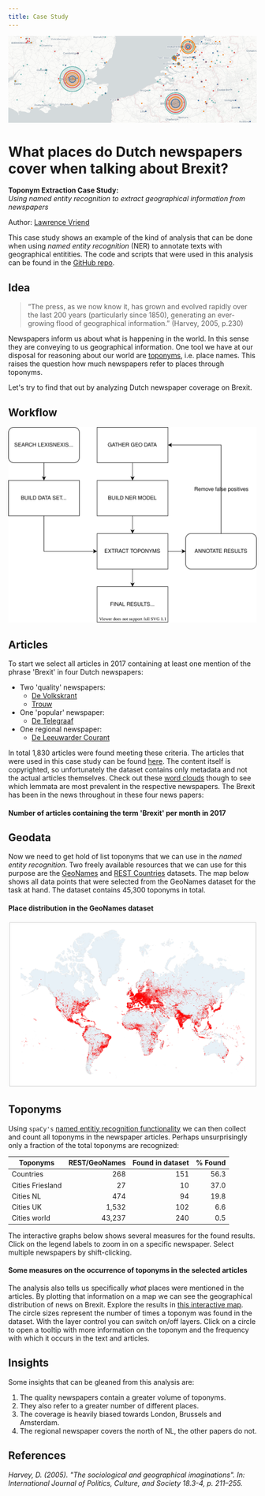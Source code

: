 ```yaml
---
title: Case Study
---
```


<img src="illustrations/banner.png"/>

<script type="text/javascript" src="https://cdn.jsdelivr.net/npm//vega@5"></script>
<script type="text/javascript" src="https://cdn.jsdelivr.net/npm//vega-lite@4.0.2"></script>
<script type="text/javascript" src="https://cdn.jsdelivr.net/npm//vega-embed@6"></script>

# What places do Dutch newspapers cover when talking about Brexit?
**Toponym Extraction Case Study:**  
*Using named entity recognition to extract geographical information from newspapers*

Author: [Lawrence Vriend](https://github.com/lcvriend)

This case study shows an example of the kind of analysis that can be done when using *named entity recognition* (NER) to annotate texts with geographical entitities. The code and scripts that were used in this analysis can be found in the [GitHub repo](https://github.com/lcvriend/toponym_extraction).

## Idea

> “The press, as we now know it, has grown and evolved rapidly over the last 200 years (particularly since 1850), generating an ever-growing flood of geographical information.” (Harvey, 2005, p.230)

Newspapers inform us about what is happening in the world. In this sense they are conveying to us geographical information. One tool we have at our disposal for reasoning about our world are [toponyms](https://en.wikipedia.org/wiki/Toponymy), i.e. place names. This raises the question how much newspapers refer to places through toponyms.

Let's try to find that out by analyzing Dutch newspaper coverage on Brexit.

## Workflow

<img src="illustrations/workflow.svg" alt="Workflow">

## Articles

To start we select all articles in 2017 containing at least one mention of the phrase 'Brexit' in four Dutch newspapers:

* Two 'quality' newspapers:
    * [De Volkskrant](https://www.volkskrant.nl/)
    * [Trouw](https://www.trouw.nl/)
* One 'popular' newspaper:
    * [De Telegraaf](https://www.telegraaf.nl/)
* One regional newspaper:
    * [De Leeuwarder Courant](https://www.lc.nl/)

In total 1,830 articles were found meeting these criteria. The articles that were used in this case study can be found [here](https://github.com/lcvriend/toponym_extraction/blob/master/data/lexisnexis_dataset.csv). The content itself is copyrighted, so unfortunately the dataset contains only metadata and not the actual articles themselves. Check out these [word clouds](lemma_clouds.md) though to see which lemmata are most prevalent in the respective newspapers. The Brexit has been in the news throughout in these four news papers:

#### Number of articles containing the term 'Brexit' per month in 2017
<div id="vis_pub_month"></div>
<script>
    (function(vegaEmbed) {
      var spec = {"config": {"view": {"continuousWidth": 400, "continuousHeight": 300}}, "data": {"name": "data-articles-per-month"}, "mark": "bar", "encoding": {"color": {"type": "nominal", "field": "source"}, "opacity": {"condition": {"value": 1, "selection": "selector-source-articles-per-month"}, "value": 0.2}, "tooltip": {"type": "quantitative", "aggregate": "sum", "field": "articles"}, "x": {"type": "nominal", "field": "month", "sort": ["January", "February", "March", "April", "May", "June", "July", "August", "September", "October", "November", "December"]}, "y": {"type": "quantitative", "aggregate": "sum", "field": "articles", "title": "number of articles"}}, "selection": {"selector-source-articles-per-month": {"type": "multi", "fields": ["source"], "bind": "legend"}}, "$schema": "https://vega.github.io/schema/vega-lite/v4.0.2.json", "datasets": {"data-articles-per-month": [{"source": "Leeuwarder Courant", "month": "April", "articles": 28}, {"source": "Leeuwarder Courant", "month": "August", "articles": 10}, {"source": "Leeuwarder Courant", "month": "December", "articles": 21}, {"source": "Leeuwarder Courant", "month": "February", "articles": 23}, {"source": "Leeuwarder Courant", "month": "January", "articles": 26}, {"source": "Leeuwarder Courant", "month": "July", "articles": 17}, {"source": "Leeuwarder Courant", "month": "June", "articles": 31}, {"source": "Leeuwarder Courant", "month": "March", "articles": 42}, {"source": "Leeuwarder Courant", "month": "May", "articles": 23}, {"source": "Leeuwarder Courant", "month": "November", "articles": 28}, {"source": "Leeuwarder Courant", "month": "October", "articles": 13}, {"source": "Leeuwarder Courant", "month": "September", "articles": 14}, {"source": "Telegraaf", "month": "April", "articles": 35}, {"source": "Telegraaf", "month": "August", "articles": 25}, {"source": "Telegraaf", "month": "December", "articles": 35}, {"source": "Telegraaf", "month": "February", "articles": 52}, {"source": "Telegraaf", "month": "January", "articles": 53}, {"source": "Telegraaf", "month": "July", "articles": 28}, {"source": "Telegraaf", "month": "June", "articles": 55}, {"source": "Telegraaf", "month": "March", "articles": 58}, {"source": "Telegraaf", "month": "May", "articles": 29}, {"source": "Telegraaf", "month": "November", "articles": 47}, {"source": "Telegraaf", "month": "October", "articles": 25}, {"source": "Telegraaf", "month": "September", "articles": 46}, {"source": "Trouw", "month": "April", "articles": 39}, {"source": "Trouw", "month": "August", "articles": 20}, {"source": "Trouw", "month": "December", "articles": 39}, {"source": "Trouw", "month": "February", "articles": 48}, {"source": "Trouw", "month": "January", "articles": 51}, {"source": "Trouw", "month": "July", "articles": 33}, {"source": "Trouw", "month": "June", "articles": 51}, {"source": "Trouw", "month": "March", "articles": 67}, {"source": "Trouw", "month": "May", "articles": 46}, {"source": "Trouw", "month": "November", "articles": 34}, {"source": "Trouw", "month": "October", "articles": 23}, {"source": "Trouw", "month": "September", "articles": 34}, {"source": "Volkskrant", "month": "April", "articles": 40}, {"source": "Volkskrant", "month": "August", "articles": 33}, {"source": "Volkskrant", "month": "December", "articles": 44}, {"source": "Volkskrant", "month": "February", "articles": 44}, {"source": "Volkskrant", "month": "January", "articles": 65}, {"source": "Volkskrant", "month": "July", "articles": 44}, {"source": "Volkskrant", "month": "June", "articles": 75}, {"source": "Volkskrant", "month": "March", "articles": 72}, {"source": "Volkskrant", "month": "May", "articles": 43}, {"source": "Volkskrant", "month": "November", "articles": 45}, {"source": "Volkskrant", "month": "October", "articles": 38}, {"source": "Volkskrant", "month": "September", "articles": 38}]}};
      var embedOpt = {"mode": "vega-lite"};
    vegaEmbed("#vis_pub_month", spec, embedOpt);
})(vegaEmbed);
</script>

## Geodata

Now we need to get hold of list toponyms that we can use in the *named entity recognition*. Two freely available resources that we can use for this purpose are the [GeoNames](http://www.geonames.org/) and [REST Countries](http://restcountries.eu/) datasets. The map below shows all data points that were selected from the GeoNames dataset for the task at hand. The dataset contains 45,300 toponyms in total.

#### Place distribution in the GeoNames dataset
<img src="illustrations/distribution_places_world.png"/>

## Toponyms

Using `spaCy's` [named entitiy recognition functionality](https://spacy.io/usage/linguistic-features#named-entities) we can then collect and count all toponyms in the newspaper articles. Perhaps unsurprisingly only a fraction of the total toponyms are recognized:

Toponyms         | REST/GeoNames | Found in dataset | % Found 
-----------------|--------------:|-----------------:|---------:
Countries        |           268 |              151 |    56.3 
Cities Friesland |            27 |               10 |    37.0 
Cities NL        |           474 |               94 |    19.8 
Cities UK        |         1,532 |              102 |     6.6 
Cities world     |        43,237 |              240 |     0.5 

The interactive graphs below shows several measures for the found results. Click on the legend labels to zoom in on a specific newspaper. Select multiple newspapers by shift-clicking.

#### Some measures on the occurrence of toponyms in the selected articles
<div id="vis_toponyms"></div>
<script>
(function(vegaEmbed) {
    var spec = {"config": {"view": {"continuousWidth": 400, "continuousHeight": 300}}, "hconcat": [{"mark": "bar", "encoding": {"color": {"type": "nominal", "field": "source"}, "opacity": {"condition": {"value": 1, "selection": "selector001"}, "value": 0.2}, "x": {"type": "nominal", "field": "source"}, "y": {"type": "quantitative", "aggregate": "sum", "field": "unique", "title": "number of unique toponyms"}}, "height": 328, "selection": {"selector001": {"type": "multi", "fields": ["source"], "bind": "legend"}}}, {"mark": "bar", "encoding": {"color": {"type": "nominal", "field": "source"}, "opacity": {"condition": {"value": 1, "selection": "selector001"}, "value": 0.2}, "x": {"type": "nominal", "field": "source"}, "y": {"type": "quantitative", "aggregate": "sum", "field": "frequency", "title": "total frequency of toponyms"}}, "height": 328, "selection": {"selector001": {"type": "multi", "fields": ["source"], "bind": "legend"}}}, {"vconcat": [{"mark": "bar", "encoding": {"color": {"type": "nominal", "field": "source"}, "x": {"type": "quantitative", "aggregate": "sum", "field": "articles", "title": "number of articles"}, "y": {"type": "nominal", "field": "category", "sort": ["countries", "places", "places_uk", "places_nl", "places_fr"]}}, "selection": {"selector001": {"type": "multi", "fields": ["source"], "bind": "legend"}}, "transform": [{"filter": {"selection": "selector001"}}]}, {"mark": "bar", "encoding": {"color": {"type": "nominal", "field": "source"}, "x": {"type": "quantitative", "aggregate": "sum", "field": "unique", "title": "number of unique toponyms"}, "y": {"type": "nominal", "field": "category", "sort": ["countries", "places", "places_uk", "places_nl", "places_fr"]}}, "selection": {"selector001": {"type": "multi", "fields": ["source"], "bind": "legend"}}, "transform": [{"filter": {"selection": "selector001"}}]}, {"mark": "bar", "encoding": {"color": {"type": "nominal", "field": "source"}, "x": {"type": "quantitative", "aggregate": "sum", "field": "frequency", "title": "total frequency of toponyms"}, "y": {"type": "nominal", "field": "category", "sort": ["countries", "places", "places_uk", "places_nl", "places_fr"]}}, "selection": {"selector001": {"type": "multi", "fields": ["source"], "bind": "legend"}}, "transform": [{"filter": {"selection": "selector001"}}]}]}], "data": {"name": "data-408f63f986752ab52a835209d4593cdd"}, "$schema": "https://vega.github.io/schema/vega-lite/v4.0.2.json", "datasets": {"data-408f63f986752ab52a835209d4593cdd": [{"source": "Leeuwarder Courant", "category": "countries", "frequency": 1254, "unique": 81, "articles": 226}, {"source": "Leeuwarder Courant", "category": "places", "frequency": 338, "unique": 65, "articles": 131}, {"source": "Leeuwarder Courant", "category": "places_fr", "frequency": 45, "unique": 10, "articles": 18}, {"source": "Leeuwarder Courant", "category": "places_nl", "frequency": 203, "unique": 32, "articles": 71}, {"source": "Leeuwarder Courant", "category": "places_uk", "frequency": 165, "unique": 16, "articles": 84}, {"source": "Telegraaf", "category": "countries", "frequency": 1764, "unique": 79, "articles": 365}, {"source": "Telegraaf", "category": "places", "frequency": 553, "unique": 65, "articles": 204}, {"source": "Telegraaf", "category": "places_fr", "frequency": 0, "unique": 0, "articles": 0}, {"source": "Telegraaf", "category": "places_nl", "frequency": 420, "unique": 37, "articles": 183}, {"source": "Telegraaf", "category": "places_uk", "frequency": 319, "unique": 32, "articles": 151}, {"source": "Trouw", "category": "countries", "frequency": 3574, "unique": 117, "articles": 434}, {"source": "Trouw", "category": "places", "frequency": 1025, "unique": 116, "articles": 274}, {"source": "Trouw", "category": "places_fr", "frequency": 2, "unique": 1, "articles": 1}, {"source": "Trouw", "category": "places_nl", "frequency": 310, "unique": 39, "articles": 113}, {"source": "Trouw", "category": "places_uk", "frequency": 461, "unique": 47, "articles": 168}, {"source": "Volkskrant", "category": "countries", "frequency": 3631, "unique": 125, "articles": 491}, {"source": "Volkskrant", "category": "places", "frequency": 1180, "unique": 153, "articles": 330}, {"source": "Volkskrant", "category": "places_fr", "frequency": 2, "unique": 2, "articles": 2}, {"source": "Volkskrant", "category": "places_nl", "frequency": 528, "unique": 56, "articles": 145}, {"source": "Volkskrant", "category": "places_uk", "frequency": 728, "unique": 71, "articles": 230}]}};
    var embedOpt = {"mode": "vega-lite"};
    vegaEmbed("#vis_toponyms", spec, embedOpt);
})(vegaEmbed);
</script>

The analysis also tells us specifically *what* places were mentioned in the articles. By plotting that information on a map we can see the geographical distribution of news on Brexit. Explore the results in [this interactive map](map_toponyms.html). The circle sizes represent the number of times a toponym was found in the dataset. With the layer control you can switch on/off layers. Click on a circle to open a tooltip with more information on the toponym and the frequency with which it occurs in the text and articles.

## Insights

Some insights that can be gleaned from this analysis are:

1. The quality newspapers contain a greater volume of toponyms.
2. They also refer to a greater number of different places.
3. The coverage is heavily biased towards London, Brussels and Amsterdam.
4. The regional newspaper covers the north of NL, the other papers do not. 

## References
*Harvey, D. (2005). "The sociological and geographical imaginations". In: International Journal of Politics, Culture, and Society 18.3-4, p. 211–255.*
